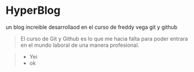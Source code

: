 # HyperBlog
un blog increible desarrollaod en el curso de freddy vega git y github

>El curso de Git y Github es lo que me hacia falta para poder entrara en el mundo laboral de una manera profesional.

>- Yei
>- ok
